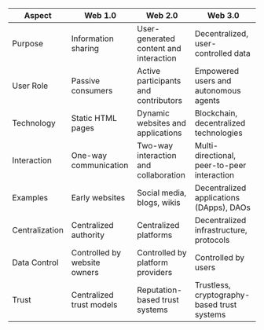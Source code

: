 | Aspect       | Web 1.0                    | Web 2.0                                | Web 3.0                                     |
|--------------|----------------------------|----------------------------------------|---------------------------------------------|
| Purpose      | Information sharing       | User-generated content and interaction | Decentralized, user-controlled data         |
| User Role    | Passive consumers         | Active participants and contributors   | Empowered users and autonomous agents       |
| Technology   | Static HTML pages         | Dynamic websites and applications       | Blockchain, decentralized technologies      |
| Interaction  | One-way communication     | Two-way interaction and collaboration   | Multi-directional, peer-to-peer interaction |
| Examples     | Early websites            | Social media, blogs, wikis              | Decentralized applications (DApps), DAOs    |
| Centralization | Centralized authority     | Centralized platforms                   | Decentralized infrastructure, protocols     |
| Data Control | Controlled by website owners | Controlled by platform providers       | Controlled by users                         |
| Trust        | Centralized trust models   | Reputation-based trust systems          | Trustless, cryptography-based trust systems |
